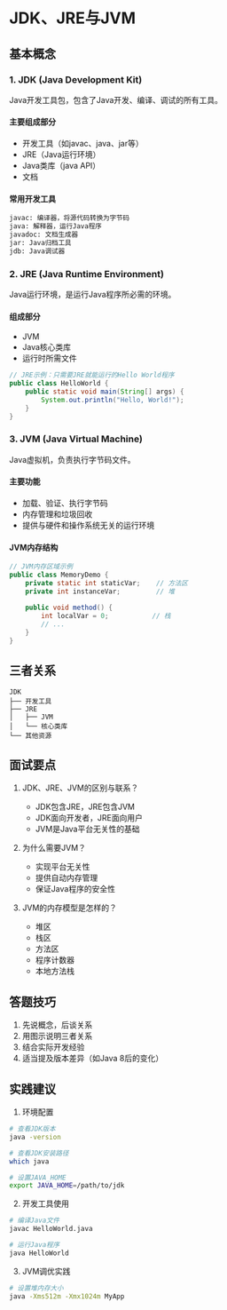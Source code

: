 # JDK、JRE与JVM

## 基本概念

### 1. JDK (Java Development Kit)
Java开发工具包，包含了Java开发、编译、调试的所有工具。

#### 主要组成部分
- 开发工具（如javac、java、jar等）
- JRE（Java运行环境）
- Java类库（java API）
- 文档

#### 常用开发工具
```bash
javac: 编译器，将源代码转换为字节码
java: 解释器，运行Java程序
javadoc: 文档生成器
jar: Java归档工具
jdb: Java调试器
```

### 2. JRE (Java Runtime Environment)
Java运行环境，是运行Java程序所必需的环境。

#### 组成部分
- JVM
- Java核心类库
- 运行时所需文件

```java
// JRE示例：只需要JRE就能运行的Hello World程序
public class HelloWorld {
    public static void main(String[] args) {
        System.out.println("Hello, World!");
    }
}
```

### 3. JVM (Java Virtual Machine)
Java虚拟机，负责执行字节码文件。

#### 主要功能
- 加载、验证、执行字节码
- 内存管理和垃圾回收
- 提供与硬件和操作系统无关的运行环境

#### JVM内存结构
```java
// JVM内存区域示例
public class MemoryDemo {
    private static int staticVar;    // 方法区
    private int instanceVar;         // 堆
    
    public void method() {
        int localVar = 0;           // 栈
        // ...
    }
}
```

## 三者关系

```
JDK
├── 开发工具
├── JRE
│   ├── JVM
│   └── 核心类库
└── 其他资源
```

## 面试要点

1. JDK、JRE、JVM的区别与联系？
   - JDK包含JRE，JRE包含JVM
   - JDK面向开发者，JRE面向用户
   - JVM是Java平台无关性的基础

2. 为什么需要JVM？
   - 实现平台无关性
   - 提供自动内存管理
   - 保证Java程序的安全性

3. JVM的内存模型是怎样的？
   - 堆区
   - 栈区
   - 方法区
   - 程序计数器
   - 本地方法栈

## 答题技巧

1. 先说概念，后谈关系
2. 用图示说明三者关系
3. 结合实际开发经验
4. 适当提及版本差异（如Java 8后的变化）

## 实践建议

1. 环境配置
```bash
# 查看JDK版本
java -version

# 查看JDK安装路径
which java

# 设置JAVA_HOME
export JAVA_HOME=/path/to/jdk
```

2. 开发工具使用
```bash
# 编译Java文件
javac HelloWorld.java

# 运行Java程序
java HelloWorld
```

3. JVM调优实践
```bash
# 设置堆内存大小
java -Xms512m -Xmx1024m MyApp
``` 